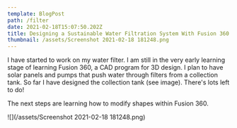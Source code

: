 ```yaml
---
template: BlogPost
path: /filter
date: 2021-02-18T15:07:50.202Z
title: Designing a Sustainable Water Filtration System With Fusion 360
thumbnail: /assets/Screenshot 2021-02-18 181248.png
---
```

I have started to work on my water filter. I am still in the very early learning stage of learning Fusion 360, a CAD program for 3D design. I plan to have solar panels and pumps that push water through filters from a collection tank. So far I have designed the collection tank (see image). There's lots left to do! 

The next steps are learning how to modify shapes within Fusion 360. 

![](/assets/Screenshot 2021-02-18 181248.png)

